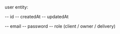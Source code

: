 user entity:

-- id
-- createdAt
-- updatedAt

-- email
-- password
-- role (client / owner / delivery)